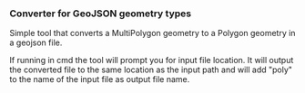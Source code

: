 ### Converter for GeoJSON geometry types

Simple tool that converts a MultiPolygon geometry to a Polygon geometry in a geojson file.

If running in cmd the tool will prompt you for input file location.
It will output the converted file to the same location as the input path and will add "poly" to the name of the input file as output file name.